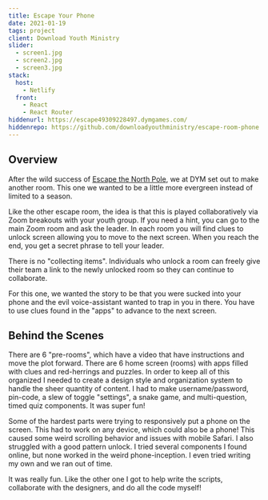 ```yaml
---
title: Escape Your Phone
date: 2021-01-19
tags: project
client: Download Youth Ministry
slider:
  - screen1.jpg
  - screen2.jpg
  - screen3.jpg
stack:
  host:
    - Netlify
  front:
    - React
    - React Router
hiddenurl: https://escape49309228497.dymgames.com/
hiddenrepo: https://github.com/downloadyouthministry/escape-room-phone
---
```


## Overview

After the wild success of [Escape the North Pole](/projects/escape-room-north-pole), we at DYM set out to make another room. This one we wanted to be a little more evergreen instead of limited to a season.

Like the other escape room, the idea is that this is played collaboratively via Zoom breakouts with your youth group. If you need a hint, you can go to the main Zoom room and ask the leader. In each room you will find clues to unlock screen allowing you to move to the next screen. When you reach the end, you get a secret phrase to tell your leader.

There is no "collecting items". Individuals who unlock a room can freely give their team a link to the newly unlocked room so they can continue to collaborate.

For this one, we wanted the story to be that you were sucked into your phone and the evil voice-assistant wanted to trap in you in there. You have to use clues found in the "apps" to advance to the next screen.

## Behind the Scenes

There are 6 "pre-rooms", which have a video that have instructions and move the plot forward. There are 6 home screen (rooms) with apps filled with clues and red-herrings and puzzles. In order to keep all of this organized I needed to create a design style and organization system to handle the sheer quantity of content. I had to make username/password, pin-code, a slew of toggle "settings", a snake game, and multi-question, timed quiz components. It was super fun!

Some of the hardest parts were trying to responsively put a phone on the screen. This had to work on any device, which could also be a phone! This caused some weird scrolling behavior and issues with mobile Safari. I also struggled with a good pattern unlock. I tried several components I found online, but none worked in the weird phone-inception. I even tried writing my own and we ran out of time.

It was really fun. Like the other one I got to help write the scripts, collaborate with the designers, and do all the code myself!
